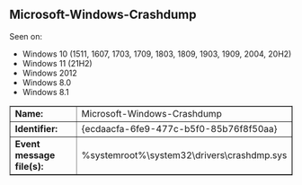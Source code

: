## Microsoft-Windows-Crashdump

Seen on:
* Windows 10 (1511, 1607, 1703, 1709, 1803, 1809, 1903, 1909, 2004, 20H2)
* Windows 11 (21H2)
* Windows 2012
* Windows 8.0
* Windows 8.1

<table border="1" class="docutils">
  <tbody>
    <tr>
      <td><b>Name:</b></td>
      <td>Microsoft-Windows-Crashdump</td>
    </tr>
    <tr>
      <td><b>Identifier:</b></td>
      <td>{ecdaacfa-6fe9-477c-b5f0-85b76f8f50aa}</td>
    </tr>
    <tr>
      <td><b>Event message file(s):</b></td>
      <td>%systemroot%\system32\drivers\crashdmp.sys</td>
    </tr>
  </tbody>
</table>

&nbsp;

